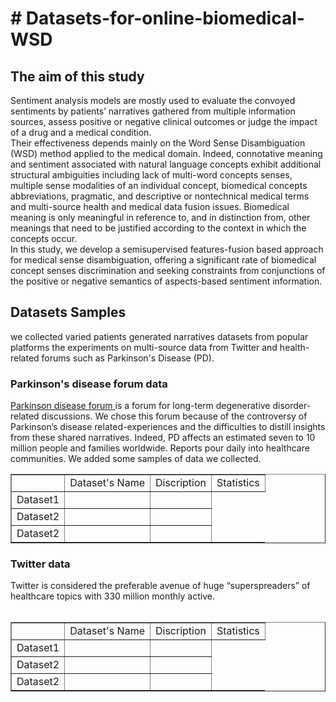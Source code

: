 
<h1># Datasets-for-online-biomedical-WSD </h1>

<h2> The aim of this study </h2>
<p> Sentiment analysis models are mostly used to evaluate the convoyed sentiments by patients’ narratives gathered from multiple information sources, assess positive or negative clinical outcomes or judge the impact of a drug and a medical condition.<br/> 
  Their effectiveness depends mainly on the Word Sense Disambiguation (WSD) method applied to the medical domain. Indeed, connotative meaning and sentiment associated with natural language concepts exhibit additional structural ambiguities including lack of multi-word concepts senses, multiple sense modalities of an individual concept, biomedical concepts abbreviations, pragmatic, and descriptive or nontechnical medical terms and multi-source health and medical data fusion issues. Biomedical meaning is only meaningful in reference to, and in distinction from, other meanings that need to be justified according to the context in which the concepts occur. <br/>
In this study, we develop a semisupervised features-fusion based approach for medical sense disambiguation, offering a significant rate of biomedical concept senses discrimination and seeking constraints from conjunctions of the positive or negative semantics of aspects-based sentiment information.

</p>
<h2> Datasets Samples </h2>
we collected varied patients generated narratives datasets from popular platforms  the experiments on multi-source data from Twitter and health-related forums such as Parkinson's Disease (PD). 
<h3> Parkinson's disease forum data </h3>
<p> 
<a href ='https://parkinsonsnewstoday.com/forums/forums/topic/the-long-awaited-mannitol-interview/' target="_blank"> Parkinson disease forum </a> 
is a forum for long-term degenerative disorder-related discussions. We chose this forum because of the controversy of Parkinson’s disease related-experiences and the difficulties to distill insights from these shared narratives. Indeed, PD affects an estimated seven to 10 million people and families 
worldwide. Reports pour daily into healthcare communities. We added some samples of data we collected.  </br>
<table border = "1">
  
   <th> 
     <td> Dataset's Name</td>
     <td> Discription</td>
     <td> Statistics </td>
   </th>
   
   <tr> 
     <td> Dataset1 </td>
     <td> </td>
     <td> </td>
   </tr>
  
  <tr> 
     <td> Dataset2</td>
     <td> </td>
     <td> </td>
   </tr>
   
   <tr> 
     <td> Dataset2</td>
     <td> </td>
     <td> </td>
   </tr>
   </table>
   </p>

<h3> Twitter data </h3>
Twitter is considered the preferable avenue of huge “superspreaders” of healthcare topics with 330 million monthly active.</br>
 </br>
<table border = "1">
  
   <th> 
     <td> Dataset's Name</td>
     <td> Discription</td>
     <td> Statistics </td>
   </th>
   
   <tr> 
     <td> Dataset1 </td>
     <td> </td>
     <td> </td>
   </tr>
  
  <tr> 
     <td> Dataset2</td>
     <td> </td>
     <td> </td>
   </tr>
   
   <tr> 
     <td> Dataset2</td>
     <td> </td>
     <td> </td>
   </tr>
   </table>

